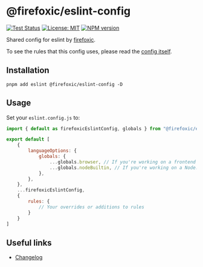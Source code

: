 # @firefoxic/eslint-config

[![Test Status][test-image]][test-url]
[![License: MIT][license-image]][license-url]
[![NPM version][npm-image]][npm-url]

Shared config for eslint by [firefoxic](https://firefoxic.dev).

To see the rules that this config uses, please read the [config itself](./lib/index.js).

## Installation

```shell
pnpm add eslint @firefoxic/eslint-config -D
```

## Usage

Set your `eslint.config.js` to:

```js
import { default as firefoxicEslintConfig, globals } from "@firefoxic/eslint-config"

export default [
	{
		languageOptions: {
			globals: {
				...globals.browser, // If you're working on a frontend project
				...globals.nodeBuiltin, // If you're working on a Node.js project
			},
		},
	},
	...firefoxicEslintConfig,
	{
		rules: {
			// Your overrides or additions to rules
		}
	}
]
```

## Useful links

- [Changelog](./CHANGELOG.md)

[test-url]: https://github.com/firefoxic/eslint-config/actions
[test-image]: https://github.com/firefoxic/eslint-config/actions/workflows/test.yml/badge.svg?branch=main

[npm-url]: https://npmjs.org/package/firefoxic/eslint-config
[npm-image]: https://badge.fury.io/js/@firefoxic%2Feslint-config.svg

[license-url]: https://github.com/firefoxic/eslint-config/eslint-config/blob/main/LICENSE.md
[license-image]: https://img.shields.io/badge/License-MIT-limegreen.svg
